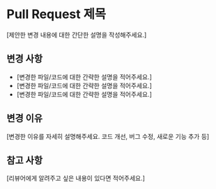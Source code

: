 # Pull Request 제목

[제안한 변경 내용에 대한 간단한 설명을 작성해주세요.]

## 변경 사항

- [변경한 파일/코드에 대한 간략한 설명을 적어주세요.]
- [변경한 파일/코드에 대한 간략한 설명을 적어주세요.]
- [변경한 파일/코드에 대한 간략한 설명을 적어주세요.]

## 변경 이유

[변경한 이유를 자세히 설명해주세요. 코드 개선, 버그 수정, 새로운 기능 추가 등]

## 참고 사항

[리뷰어에게 알려주고 싶은 내용이 있다면 적어주세요.]
